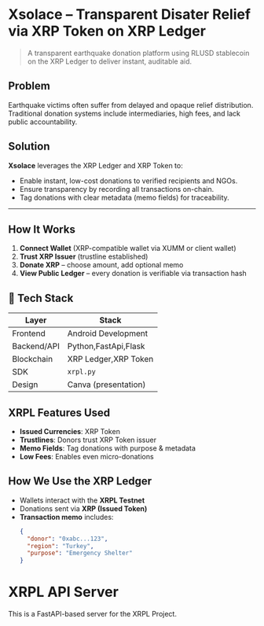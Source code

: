#  Xsolace – Transparent Disater Relief via XRP Token on XRP Ledger

> A transparent earthquake donation platform using RLUSD stablecoin on the XRP Ledger to deliver instant, auditable aid.


##  Problem

Earthquake victims often suffer from delayed and opaque relief distribution. Traditional donation systems include intermediaries, high fees, and lack public accountability.


##  Solution

**Xsolace** leverages the XRP Ledger and XRP Token to:
- Enable instant, low-cost donations to verified recipients and NGOs.
- Ensure transparency by recording all transactions on-chain.
- Tag donations with clear metadata (memo fields) for traceability.

---

##  How It Works

1. **Connect Wallet** (XRP-compatible wallet via XUMM or client wallet)
2. **Trust XRP Issuer** (trustline established)
3. **Donate XRP** – choose amount, add optional memo
4. **View Public Ledger** – every donation is verifiable via transaction hash


## 🔧 Tech Stack

| Layer        | Stack                          |
|--------------|--------------------------------|
| Frontend     | Android Development         |
| Backend/API  | Python,FastApi,Flask            |
| Blockchain   | XRP Ledger,XRP Token  |
| SDK          | `xrpl.py`                      |
| Design       | Canva (presentation)           |


##  XRPL Features Used

-  **Issued Currencies**: XRP Token
-  **Trustlines**: Donors trust XRP Token issuer
-  **Memo Fields**: Tag donations with purpose & metadata
-  **Low Fees**: Enables even micro-donations


##  How We Use the XRP Ledger

- Wallets interact with the **XRPL Testnet**
- Donations sent via **XRP (Issued Token)**
- **Transaction memo** includes:
  ```json
  {
    "donor": "0xabc...123",
    "region": "Turkey",
    "purpose": "Emergency Shelter"
  }

# XRPL API Server

This is a FastAPI-based server for the XRPL Project.

